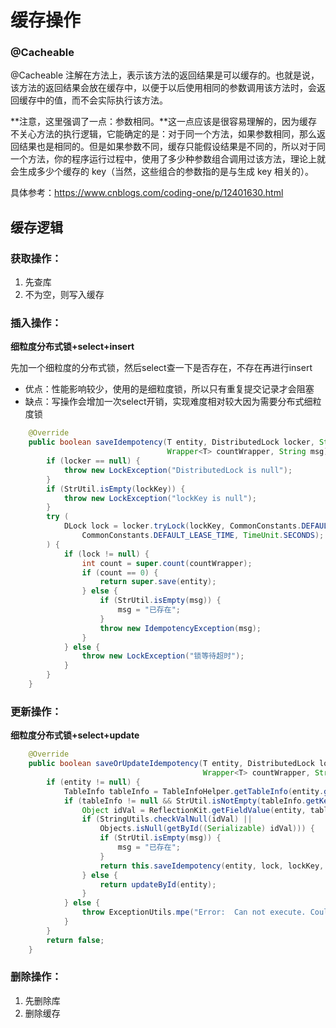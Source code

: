 # 缓存操作

### @Cacheable

@Cacheable 注解在方法上，表示该方法的返回结果是可以缓存的。也就是说，该方法的返回结果会放在缓存中，以便于以后使用相同的参数调用该方法时，会返回缓存中的值，而不会实际执行该方法。

**注意，这里强调了一点：参数相同。**这一点应该是很容易理解的，因为缓存不关心方法的执行逻辑，它能确定的是：对于同一个方法，如果参数相同，那么返回结果也是相同的。但是如果参数不同，缓存只能假设结果是不同的，所以对于同一个方法，你的程序运行过程中，使用了多少种参数组合调用过该方法，理论上就会生成多少个缓存的 key（当然，这些组合的参数指的是与生成 key 相关的）。

具体参考：https://www.cnblogs.com/coding-one/p/12401630.html

## 缓存逻辑

### 获取操作：

1. 先查库
2. 不为空，则写入缓存

### 插入操作：

**细粒度分布式锁+select+insert**

先加一个细粒度的分布式锁，然后select查一下是否存在，不存在再进行insert

- 优点：性能影响较少，使用的是细粒度锁，所以只有重复提交记录才会阻塞
- 缺点：写操作会增加一次select开销，实现难度相对较大因为需要分布式细粒度锁

```java
    @Override
    public boolean saveIdempotency(T entity, DistributedLock locker, String lockKey,
                                   Wrapper<T> countWrapper, String msg) throws Exception {
        if (locker == null) {
            throw new LockException("DistributedLock is null");
        }
        if (StrUtil.isEmpty(lockKey)) {
            throw new LockException("lockKey is null");
        }
        try (
            DLock lock = locker.tryLock(lockKey, CommonConstants.DEFAULT_WAIT_TIME,
                CommonConstants.DEFAULT_LEASE_TIME, TimeUnit.SECONDS);
        ) {
            if (lock != null) {
                int count = super.count(countWrapper);
                if (count == 0) {
                    return super.save(entity);
                } else {
                    if (StrUtil.isEmpty(msg)) {
                        msg = "已存在";
                    }
                    throw new IdempotencyException(msg);
                }
            } else {
                throw new LockException("锁等待超时");
            }
        }
    }
```

### 更新操作：

**细粒度分布式锁+select+update**

```java
    @Override
    public boolean saveOrUpdateIdempotency(T entity, DistributedLock lock, String lockKey,
                                           Wrapper<T> countWrapper, String msg) throws Exception {
        if (entity != null) {
            TableInfo tableInfo = TableInfoHelper.getTableInfo(entity.getClass());
            if (tableInfo != null && StrUtil.isNotEmpty(tableInfo.getKeyProperty())) {
                Object idVal = ReflectionKit.getFieldValue(entity, tableInfo.getKeyProperty());
                if (StringUtils.checkValNull(idVal) ||
                    Objects.isNull(getById((Serializable) idVal))) {
                    if (StrUtil.isEmpty(msg)) {
                        msg = "已存在";
                    }
                    return this.saveIdempotency(entity, lock, lockKey, countWrapper, msg);
                } else {
                    return updateById(entity);
                }
            } else {
                throw ExceptionUtils.mpe("Error:  Can not execute. Could not find @TableId.");
            }
        }
        return false;
    }
```



### 删除操作：

1. 先删除库
2. 删除缓存